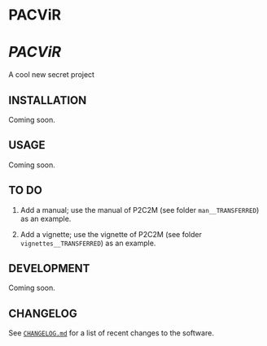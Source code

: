 # PACViR



*PACViR*
========

A cool new secret project
<!---
Plastome Assembly Coverage Visualization in R
--->


## INSTALLATION
Coming soon.

<!---
```
python2 setup.py install  # Installation
python2 setup.py test     # Testing
```
--->


## USAGE
Coming soon.

<!---
#### Example with supplied test data
```
SCRPT=$PWD/scripts/annonex2embl_CMD.py
INPUT=examples/DNA_Alignment.nex
METAD=examples/Metadata.csv
DESCR="description of alignment"
EMAIL=your_email_here@gmail.com
AUTHR="Your_name_here"

python2 $SCRPT -n $INPUT -c $METAD -o ${INP%.nex*}.embl -d $DESCR -e $EMAIL -a $AUTHR
```
--->


## TO DO
1. Add a manual; use the manual of P2C2M (see folder `man__TRANSFERRED`) as an example.

2. Add a vignette; use the vignette of P2C2M (see folder `vignettes__TRANSFERRED`) as an example.

## DEVELOPMENT
Coming soon.

<!---
#### Testing for development
To run the unittests outside of 'python setup.py test':
```
python -m unittest discover -s /home/michael_science/git/michaelgruenstaeudl_annonex2embl/tests -p "*_test.py"
```
--->


## CHANGELOG
See [`CHANGELOG.md`](CHANGELOG.md) for a list of recent changes to the software.

